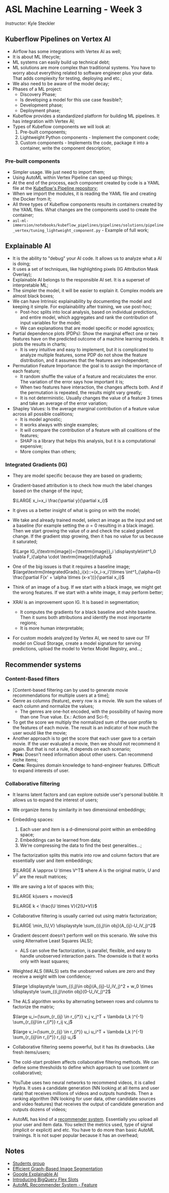 # ASL Machine Learning - Week 3

*Instructor:* Kyle Steckler

## Kuberflow Pipelines on Vertex AI

- Airflow has some integrations with Vertex AI as well;
- It is about ML lifecycle;
- ML systems can easily build up technical debt;
- ML solutions are more complex than traditional systems. You have to worry about everything related to software engineer plus your data. That adds complexity for testing, deploying and etc.;
- We also need to be aware of the model decay;
- Phases of a ML project:
  - Discovery Phase;
  - Is developing a model for this use case feasible?;
  - Development phase;
  - Deployment phase;
- Kubeflow provides a standardized platform for building ML pipelines. It has integration with Vertex AI;
- Types of Kubeflow components we will look at:
  1. Pre-built components;
  1. Lightweight Python components - Implement the component code;
  1. Custom components - Implements the code, package it into a container, write the component description;

### Pre-built components

- Simpler usage. We just need to import them;
- Using AutoML within Vertex Pipeline can speed up things;
- At the end of the process, each component created by code is a YAML file at the [Kubeflow's Pipeline repository](https://github.com/kubeflow/pipelines);
- When we import the modules, it is reading the YAML file and creating the Docker from it;
- All three types of Kubeflow components results in containers created by the YAML files. What changes are the components used to create the container;
- `asl-ml-immersion/notebooks/kubeflow_pipelines/pipelines/solutions/pipeline_vertex/tuning_lightweight_component.py` - Example of full work;

## Explainable AI

- It is the ability to "debug" your AI code. It allows us to analyze what a AI is doing;
- It uses a set of techniques, like highlighting pixels (IG Attribution Mask Overlay);
- Explainable AI belongs to the responsible AI set. It is a superset of interpretable ML;
- The simpler the model, it will be easier to explain it. Complex models are almost black boxes;
- We can have Intrinsic explainability by documenting the model and keeping it simple. For explainability after training, we use post-hoc;
  - Post-hoc splits into local analysis, based on individual predictions, and entire model, which aggregates and rank the contribution of input variables for the model;
  - We can explanations that are model specific or model agnostics;
- Partial dependence plots (PDPs): Show the marginal effect one or two features have on the predicted outcome of a machine learning models. It plots the results in charts;
  - It is very intuitive and easy to implement, but it is complicated to analyze multiple features, some PDP do not show the feature distribution, and it assumes that the features are independent;
- Permutation Feature Importance: the goal is to assign the importance of each feature;
  - It random shuffle the value of a feature and recalculates the error. The variation of the error says how important it is;
  - When two features have interaction, the changes affects both. And if the permutation is repeated, the results might vary greatly;
  - It is not deterministic. Usually changes the value of a feature 3 times and take an average of the error variation;
- Shapley Values: Is the average marginal contribution of a feature value across all possible coalitions;
  - It is model agnostic;
  - It works always with single examples;
  - It will compare the contribution of a feature with all coalitions of the features;
  - SHAP is a library that helps this analysis, but it is a computational expensive;
  - More complex than others;

### Integrated Gradients (IG)

- They are model specific because they are based on gradients;
- Gradient-based attribution is to check how much the label changes based on the change of the input;

  $\LARGE x_i=x_i \frac{\partial y}{\partial x_i}$

- It gives us a better insight of what is going on with the model;
- We take and already trained model, select an image as the input and set a baseline (for example setting the $\alpha=0$ resulting in a black image). Then we start growing the value of $\alpha$ and check the scaled gradient change. If the gradient stop growing, then it has no value for us because it saturated;

  $\Large IG_i(\textrm{image})={\textrm{image}}_i \displaystyle\int^1_0 \nabla F_i(\alpha \cdot \textrm{image})d\alpha$
- One of the big issues is that it requires a baseline image;
  $\large\textrm{IntegratedGrads}_i(x)::=(x_i-x_i')\times \int^1_{\alpha=0} \frac{\partial F(x' + \alpha \times (x-x'))}{\partial x_i}$
- Think of an image of a bug. If we start with a black image, we might get the wrong features. If we start with a white image, it may perform better;
- XRAI is an improvement upon IG. It is based in segmentation;
  - It computes the gradients for a black baseline and white baseline. Then it sums both attributions and identify the most importante regions;
  - It is more human interpretable;
- For custom models analyzed by Vertex AI, we need to save our TF model on Cloud Storage, create a model signature for serving predictions, upload the model to Vertex Model Registry, and...;

## Recommender systems

### Content-Based filters

- [Content-based filtering can by used to generate movie recommendations for multiple users at a time];
- Genre as columns (feature), every row is a movie. We sum the values of each column and normalize the values;
  - The genres are one-hot encoded, with the possibility of having more than one True value. Ex.: Action and Sci-fi;
- To get the score we multiply the normalized sum of the user profile to the features of each movie. The result is an indicator of how much the user would like the movie;
- Another approach is to get the score that each user gave to a certain movie. If the user evaluated a movie, then we should not recommend it again. But that is not a rule, it depends on each scenario;
- **Pros:** Doesn't need information about other users. Can recommend niche items;
- **Cons:** Requires domain knowledge to hand-engineer features. Difficult to expand interests of user.

### Collaborative filtering

- It learns latent factors and can explore outside user's personal bubble. It allows us to expand the interest of users;
- We organize items by similarity in two dimensional embeddings;
- Embedding spaces:
  1. Each user and item is a d-dimensional point within an embedding space;
  1. Embeddings can be learned from data;
  1. We're compressing the data to find the best generalities...;
- The factorization splits this matrix into row and column factors that are essentially user and item embeddings;

  $\LARGE A \approx U \times V^T$ where $A$ is the original matrix, $U$ and $V^T$ are the result matrices;

- We are saving a lot of spaces with this;

  $\LARGE k(users + movies)$

  $\LARGE k < \frac{U \times V}{2(U+V)}$

- Collaborative filtering is usually carried out using matrix factorization;

  $\LARGE \min_{U,V} \displaystyle \sum_{(i,j)\in obj}(A_{ij}-U_iV_j)^2$

- Gradient descent doesn't perform well on this scenario. We solve this using Alternative Least Squares (ALS);
  - ALS can solve the factorization, is parallel, flexible, and easy to handle unobserved interaction pairs. The downside is that it works only with least squares;
- Weighted ALS (WALS) sets the unobserved values are zero and they receive a weight with low confidence;

  $\large \displaystyle \sum_{(i,j)\in obj}(A_{ij}-U_iV_j)^2 + w_0 \times \displaystyle \sum_{(i,j)\notin obj}(0-U_iV_j)^2$

- The ALS algorithm works by alternating between rows and columns to factorize the matrix;

  $\large u_i=(\sum_{r_{ij} \in r_{i*}} v_j v_j^T + \lambda I_k )^{-1} \sum_{r_{ij}\in r_{i*}} r_ij v_j$

  $\large v_i=(\sum_{r_{ij} \in r_{i*}} u_i u_i^T + \lambda I_k )^{-1} \sum_{r_{ij}\in r_{i*}} r_{ij} u_i$

- Collaborative filtering seems powerful, but it has its drawbacks. Like fresh items/users;
- The cold-start problem affects collaborative filtering methods. We can define some thresholds to define which approach to use (content or collaborative);
- YouTube uses two neural networks to recommend videos, it is called Hydra. It uses a candidate generation (NN looking at all items and user data) that receives millions of videos and outputs hundreds. Then a ranking algorithm (NN looking for user data, other candidate sources and video features) that receives the output of candidate generation and outputs dozens of videos;
- AutoML has kind of a [recommender system](https://cloud.google.com/retail/docs/create-models). Essentially you upload all your user and item data. You select the metrics used, type of signal (implicit or explicit) and etc. You have to do more than basic AutoML trainings. It is not super popular because it has an overhead;

## Notes

- [Students group](https://www.linkedin.com/groups/13700936/)
- [Efficient Graph-Based Image Segmentation](http://people.cs.uchicago.edu/~pff/papers/seg-ijcv.pdf)
- [Google Explainable AI](https://cloud.google.com/vertex-ai/docs/explainable-ai/configuring-explanations)
- [Introducing BigQuery Flex Slots](https://cloud.google.com/blog/products/data-analytics/introducing-bigquery-flex-slots)
- [AutoML Recommender System - Feature](https://cloud.google.com/recommendations)
